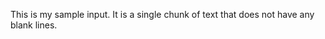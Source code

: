 [//]: # (Level 1 - Text Basics)

This is my sample input.
It is a single chunk of text that does not have any blank lines.

[//]: # (Level 2 - Formatting)

[//]: # (Level 3 - Lists)

